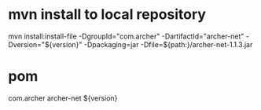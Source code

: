 # mvn install to local repository
mvn install:install-file -DgroupId="com.archer" -DartifactId="archer-net" -Dversion="${version}" -Dpackaging=jar -Dfile=${path:}/archer-net-1.1.3.jar


# pom 
<dependency>
    <groupId>com.archer</groupId>
    <artifactId>archer-net</artifactId>
    <version>${version}</version>
</dependency>
